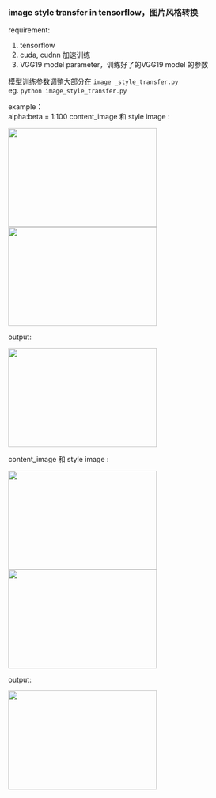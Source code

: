 
### image style transfer in tensorflow，图片风格转换

requirement:   

1. tensorflow  
2. cuda, cudnn 加速训练   
3. VGG19 model parameter，训练好了的VGG19 model 的参数  

模型训练参数调整大部分在 `image _style_transfer.py`    
eg. `python image_style_transfer.py`  

example：  
alpha:beta = 1:100
content_image 和 style image :       
<p><img src="http://i1156.photobucket.com/albums/p568/chengjunwen/image%20style%20transfer/resized_content1_zpsj53o8ogq.jpg" width="300" height="200"><img src="http://i1156.photobucket.com/albums/p568/chengjunwen/image%20style%20transfer/resized_stylehh_zpskjo0hdyl.jpg" height="200" width="300"></p>  
output:  	
<p><img src="http://i1156.photobucket.com/albums/p568/chengjunwen/image%20style%20transfer/mixed_image_5000_zps9o7uxqpm.png" width=300 height=200></p>   
content_image 和 style image :       
<p><img src="http://i1156.photobucket.com/albums/p568/chengjunwen/image%20style%20transfer/resized_content1_zpsj53o8ogq.jpg" width="300" height="200"><img src="http://i1156.photobucket.com/albums/p568/chengjunwen/image%20style%20transfer/resized_style3_zpsftnh3fi4.jpg" height="200" width="300"></p>  
output:  	
<p><img src="http://i1156.photobucket.com/albums/p568/chengjunwen/image%20style%20transfer/2_1_zpswyz5oqpj.png" width=300 height=200></p>  

